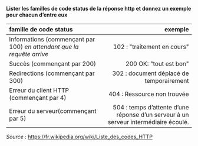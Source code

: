 **Lister les familles de code status de la réponse http et donnez un exemple pour chacun d’entre eux**

|famille de code status|exemple|
|:--|--:|
|Informations (commençant par 100) *en attendant que la requête arrive* |102 : "traitement en cours"|
|Succès (commençant par 200) |200 OK: "tout est bon"|
|Redirections (commençant par 300)|302 : document déplacé de temporairement|
|Erreur du client HTTP (commençant par 4)|404 : Ressource non trouvée|
|Erreur du serveur(commençant par 5)|504 : temps d’attente d’une réponse d’un serveur à un serveur intermédiaire écoulé.|


*Source* : https://fr.wikipedia.org/wiki/Liste_des_codes_HTTP
